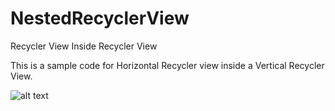 # NestedRecyclerView
Recycler View Inside Recycler View


This is a sample code for Horizontal Recycler view inside a Vertical Recycler View.

![alt text](https://raw.githubusercontent.com/username/projectname/branch/https://github.com/raheez/NestedRecyclerView/blob/master/Screenshots/NestedRecyclerView.png/to/img.png)
